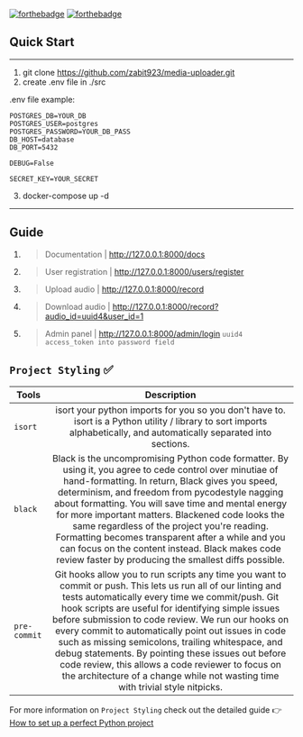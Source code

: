 [![forthebadge](https://forthebadge.com/images/badges/made-with-python.svg)](https://forthebadge.com) [![forthebadge](https://forthebadge.com/images/badges/powered-by-responsibility.svg)](https://forthebadge.com)

## Quick Start

___

1) git clone https://github.com/zabit923/media-uploader.git
2) create .env file in ./src

.env file example:
```commandline
POSTGRES_DB=YOUR_DB
POSTGRES_USER=postgres
POSTGRES_PASSWORD=YOUR_DB_PASS
DB_HOST=database
DB_PORT=5432

DEBUG=False

SECRET_KEY=YOUR_SECRET
```
3) docker-compose up -d

___
## Guide
1) > Documentation | http://127.0.0.1:8000/docs
2) > User registration |
http://127.0.0.1:8000/users/register
3) > Upload audio | http://127.0.0.1:8000/record
4) > Download audio | http://127.0.0.1:8000/record?audio_id=uuid4&user_id=1
5) > Admin panel | http://127.0.0.1:8000/admin/login
```uuid4 access_token into password field```
## `Project Styling` ✅

| Tools          |                                                                                                                                                                                                                                                                                      Description                                                                                                                                                                                                                                                                                       |
| -------------- | :------------------------------------------------------------------------------------------------------------------------------------------------------------------------------------------------------------------------------------------------------------------------------------------------------------------------------------------------------------------------------------------------------------------------------------------------------------------------------------------------------------------------------------------------------------------------------------: |
| `isort`        |                                                                                                                                                                                                         isort your python imports for you so you don't have to. isort is a Python utility / library to sort imports alphabetically, and automatically separated into sections.                                                                                                                                                                                                         |
| `black`        |                       Black is the uncompromising Python code formatter. By using it, you agree to cede control over minutiae of hand-formatting. In return, Black gives you speed, determinism, and freedom from pycodestyle nagging about formatting. You will save time and mental energy for more important matters. Blackened code looks the same regardless of the project you're reading. Formatting becomes transparent after a while and you can focus on the content instead. Black makes code review faster by producing the smallest diffs possible.                       |
| `pre-commit`   | Git hooks allow you to run scripts any time you want to commit or push. This lets us run all of our linting and tests automatically every time we commit/push. Git hook scripts are useful for identifying simple issues before submission to code review. We run our hooks on every commit to automatically point out issues in code such as missing semicolons, trailing whitespace, and debug statements. By pointing these issues out before code review, this allows a code reviewer to focus on the architecture of a change while not wasting time with trivial style nitpicks. |

For more information on `Project Styling` check out the detailed guide 👉 [How to set up a perfect Python project](https://sourcery.ai/blog/python-best-practices/)
